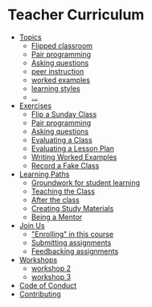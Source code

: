 # Teacher Curriculum

- [Topics](./topics/README.md)
  - [Flipped classroom](./topics/flipped-classroom.md)
  - [Pair programming](./topics/pair-programming.md)
  - [Asking questions](./topics/asking-questions.md)
  - [peer instruction]()
  - [worked examples]()
  - [learning styles]()
  - [...]()
- [Exercises](./exercises/README.md)
  - [Flip a Sunday Class](./exercises/flip-a-sunday-class.md)
  - [Pair programming](./exercises/pair-programming.md)
  - [Asking questions](./exercises/asking-questions.md)
  - [Evaluating a Class]()
  - [Evaluating a Lesson Plan]()
  - [Writing Worked Examples]()
  - [Record a Fake Class]()
- [Learning Paths](./learning-paths/README.md)
  - [Groundwork for student learning](./learning-paths/groundwork-for-student-learning.md)
  - [Teaching the Class](./learning-paths/teaching-the-class.md)
  - [After the class](./learning-paths/after-the-class.md)
  - [Creating Study Materials]()
  - [Being a Mentor]()
- [Join Us](./join-us/README.md)
  - ["Enrolling" in this course]()
  - [Submitting assignments]()
  - [Feedbacking assignments]()
- [Workshops](./workshops/README.md)
  - [workshop 2]()
  - [workshop 3]()
- [Code of Conduct](./CODE-OF-CONDUCT.md)
- [Contributing](./CONTRIBUTING.md)

